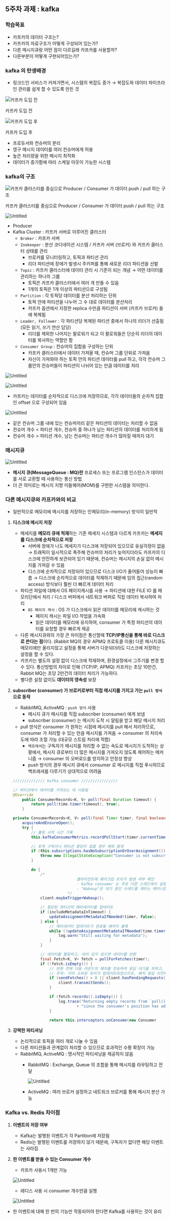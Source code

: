 ## 5주차 과제 : kafka

### 학습목표
- 카프카의 데이터 구조는? 
- 카프카의 자료구조가 어떻게 구성되어 있는가?
- 다른 메시지큐랑 어떤 점이 다르길래 카프카를 사용할까?
- 다른부분이 어떻게 구현되어있는가?

### kafka 의 탄생배경

- 링크드인 서비스가 커져가면서, 시스템의 복잡도 증가 → 복잡도와 데이터 파이프라인 관리를 쉽게 할 수 있도록 만든 것

![카프카 도입 전](https://www.notion.so/image/https%3A%2F%2Fprod-files-secure.s3.us-west-2.amazonaws.com%2F8c65f92d-6f83-471d-8b8b-2101f652bce7%2Fe32dbce6-b8ad-41bc-877d-be41be6214d3%2FUntitled.png?table=block&id=3ba9ccc6-a7c2-48b1-a36e-b46c8b238674&spaceId=8c65f92d-6f83-471d-8b8b-2101f652bce7&width=2000&userId=edab0db8-cc3f-4181-b4ba-153fc87185e3&cache=v2)

카프카 도입 전

![카프카 도입 후](https://www.notion.so/image/https%3A%2F%2Fprod-files-secure.s3.us-west-2.amazonaws.com%2F8c65f92d-6f83-471d-8b8b-2101f652bce7%2F15de5618-bad3-4d49-97ce-590ffc873afc%2FUntitled.png?table=block&id=fc9ed36e-373d-47a3-94a8-f8ece26fed52&spaceId=8c65f92d-6f83-471d-8b8b-2101f652bce7&width=2000&userId=edab0db8-cc3f-4181-b4ba-153fc87185e3&cache=v2)

카프카 도입 후

- 프로듀서와 컨슈머의 분리
- 영구 메시지 데이터를 여러 컨슈머에게 허용
- 높은 처리량을 위한 메시지 최적화
- 데이터가 증가함에 따라 스케일 아웃이 가능한 시스템

### kafka의 구조

![카프카 클러스터를 중심으로 Producer / Consumer 가 데이터 push / pull 하는 구조](https://www.notion.so/image/https%3A%2F%2Fprod-files-secure.s3.us-west-2.amazonaws.com%2F8c65f92d-6f83-471d-8b8b-2101f652bce7%2F410988b7-d5a4-4374-83cd-93edb6aa3496%2FUntitled.png?table=block&id=4692cb7d-636b-4235-977c-d3c82052dad4&spaceId=8c65f92d-6f83-471d-8b8b-2101f652bce7&width=2000&userId=edab0db8-cc3f-4181-b4ba-153fc87185e3&cache=v2)

카프카 클러스터를 중심으로 Producer / Consumer 가 데이터 push / pull 하는 구조

![Untitled](https://www.notion.so/image/https%3A%2F%2Fprod-files-secure.s3.us-west-2.amazonaws.com%2F8c65f92d-6f83-471d-8b8b-2101f652bce7%2F285c9f3f-4b95-43f6-838f-25aa798a2452%2FUntitled.png?table=block&id=fe790011-5e12-424b-a415-d2e786255ff7&spaceId=8c65f92d-6f83-471d-8b8b-2101f652bce7&width=2000&userId=edab0db8-cc3f-4181-b4ba-153fc87185e3&cache=v2)

- Producer
- Kafka Cluster : 카프카 서버로 이루어진 클러스터
    - `Broker` : 카프카 서버
    - `Zookeeper` : 분산 코디네이션 시스템 / 카프카 서버 (브로커) 와 카프카 클러스터 상태를 관리
        - 브로커를 모니터링하고, 토픽과 파티션 관리
        - 리더 파티션에 장애가 발생시 주키퍼를 통해 새로운 리더 파티션을 선발
    - `Topic` : 카프카 클러스터에 데이터 관리 시 기준이 되는 개념 → 어떤 데이터를 관리하는 하나의 그룹
        - 토픽은 카프카 클러스터에서 여러 개 만들 수 있음
        - 1개의 토픽은 1개 이상의 파티션으로 구성됨
    - `Partition` : 각 토픽당 데이터를 분산 처리하는 단위
        - 토픽 안에 파티션을 나누어 그 수 대로 데이터를 분산처리
        - 카프카 옵션에서 지정한 replica 수만큼 파티션이 서버 (카프카 브로커) 들에 복제됨
    - `Leader, Follower` : 각 파티션당 복제된 파티션 중에서 하나의 리더가 선출됨 (모든 읽기, 쓰기 연산 담당)
        - 리더를 제외한 나머지는 팔로워가 되고 이 팔로워들은 단순히 리더의 데이터를 복사하는 역할만 함
    - `Consumer Group` : 컨슈머의 집합을 구성하는 단위
        - 카프카 클러스터에서 데이터 가져올 때, 컨슈머 그룹 단위로 가져옴
        - 자신이 가져와야 하는 토픽 안의 파티션 데이터를 pull 하고, 각각 컨슈머 그룹안의 컨슈머들이 파티션이 나뉘어 있는 만큼 데이터를 처리
        

![Untitled](https://www.notion.so/image/https%3A%2F%2Fprod-files-secure.s3.us-west-2.amazonaws.com%2F8c65f92d-6f83-471d-8b8b-2101f652bce7%2F18b839ac-0c9e-415a-9239-5f87b389ff3b%2FUntitled.png?table=block&id=e86a5e27-ccf0-4734-88ee-3bc30061e209&spaceId=8c65f92d-6f83-471d-8b8b-2101f652bce7&width=2000&userId=edab0db8-cc3f-4181-b4ba-153fc87185e3&cache=v2)

![Untitled](https://www.notion.so/image/https%3A%2F%2Fprod-files-secure.s3.us-west-2.amazonaws.com%2F8c65f92d-6f83-471d-8b8b-2101f652bce7%2F8d17b25b-adcb-43c4-9a72-1b9009e51290%2FUntitled.png?table=block&id=3b56d77e-18ab-4d0e-8f22-7522164c5ba6&spaceId=8c65f92d-6f83-471d-8b8b-2101f652bce7&width=2000&userId=edab0db8-cc3f-4181-b4ba-153fc87185e3&cache=v2)

- 카프카는 데이터를 순차적으로 디스크에 저장하므로, 각각 데이터들의 순차적 집합인 offset 으로 구성되어 있음

![Untitled](https://www.notion.so/image/https%3A%2F%2Fprod-files-secure.s3.us-west-2.amazonaws.com%2F8c65f92d-6f83-471d-8b8b-2101f652bce7%2F96e81e5f-6db3-4126-b660-1fa396e9b022%2FUntitled.png?table=block&id=50fb4780-85c3-450c-8bfc-b43b1c51d7d8&spaceId=8c65f92d-6f83-471d-8b8b-2101f652bce7&width=2000&userId=edab0db8-cc3f-4181-b4ba-153fc87185e3&cache=v2)

- 같은 컨슈머 그룹 내에 있는 컨슈머끼리 같은 파티션의 데이터는 처리할 수 없음
- 컨슈머 개수 < 파티션 개수, 컨슈머 중 하나가 남는 파티션의 데이터를 처리하게 됨
- 컨슈머 개수 > 파티션 개수, 남는 컨슈머는 파티션 개수가 많아질 때까지 대기

### 메시지큐

![Untitled](https://www.notion.so/image/https%3A%2F%2Fprod-files-secure.s3.us-west-2.amazonaws.com%2F8c65f92d-6f83-471d-8b8b-2101f652bce7%2F07df7aa2-f589-45d0-bd7f-9926a2b5cd65%2FUntitled.png?table=block&id=8af6b86b-0190-4f2c-b26b-9d8242671fa5&spaceId=8c65f92d-6f83-471d-8b8b-2101f652bce7&width=2000&userId=edab0db8-cc3f-4181-b4ba-153fc87185e3&cache=v2)

- **메시지 큐(MessageQueue : MQ)란** 프로세스 또는 프로그램 인스턴스가 데이터를 서로 교환할 때 사용하는 통신 방법
- 더 큰 의미로는 메시지 지향 미들웨어(MOM)를 구현한 시스템을 의미한다.

### 다른 메시지큐와 카프카와의 비교

- 일반적으로 메모리에 메시지를 저장하는 인메모리(in-memory) 방식이 일반적
1. **디스크에 메시지 저장**
    - 메세지를 **메모리 큐에 적재**하는 기존 메세지 시스템과 다르게 카프카는 **메세지를 디스크에 순차적으로 저장**
        - 서버에 장애가 나도 메세지가 디스크에 저장되어 있으므로 유실걱정이 없음
        → 트래픽이 일시적으로 폭주해 컨슈머의 처리가 늦어지더라도 카프카의 디스크에 안전하게 보관되어 있기 때문에, 컨슈머는 메시지의 손실 없이 메시지를 가져갈 수 있음
        - 디스크에 순차적으로 저장되어 있으므로 디스크 I/O가 줄어들어 성능이 빠름
        → 디스크에 순차적으로 데이터를 적재하기 때문에 임의 접근(random access) 방식보다 훨씬 더 빠르게 데이터 처리
    - 파티션 파일에 대해서 OS 페이지캐시를 사용 → 파티션에 대한 FILE IO 를 메모리단에서 처리 / 디스크 버퍼에서 네트워크 버퍼로 직접 데이터 복사하여 처리
        - `OS 페이지 캐시` : OS 가 디스크에서 읽은 데이터를 메모리에 캐시하는 것
            - 페이지 캐시는 파일 I/O 작업을 가속화
            - 읽은 데이터를 메모리에 유지하여, consumer 가 특정 파티션의 데이터를 요청할 경우 빠르게 제공
    - 다른 메시지큐와의 가장 큰 차이점은 통신할때 **TCP/IP통신을 통해 바로 디스크로 쓴다는 점**이다. 
    (Rabbit MQ의 경우 APMQ 프로토콜 이용) 
    다른 메시지큐도 메모리에만 올리지않고 설정을 통해 서버가 다운되더라도 디스크에 저장하는 설정을 할 수 있다.
    - 카프카는 별도의 설정 없이 디스크에 적재하며, 환경설정에서 그주기를 변경 할 수 있다. 통신방법의 차이로 인해 (TCP/IP, APMQ) 카프카는 초당 10만건, Rabbit MQ는 초당 2만건의 데이터 처리가 가능하다.
    - 별다른 설정 없이도 **데이터의 영속성** 보장
2. **subscriber (consumer) 가 브로커로부터 직접 메시지를 가지고 가는 `pull 방식` 으로 동작**
    - RabbitMQ, ActiveMQ : `push 방식` 사용
        - 메시지 큐가 메시지를 직접 subscriber (consumer) 에게 보냄
        - subscriber (consumer) 는 메시지 도착 시 알림을 받고 해당 메시지 처리
    - pull 방식은 consumer 가 원하는 시점에 메시지를 pull 해서 처리하므로, consumer 가 처리할 수 있는 만큼 메시지를 가져옴 
    → consumer 의 처리속도에 따라 조절 가능 (대규모 스트림 처리에 적합)
        - `백프레셔`는 구독자가 메시지를 처리할 수 없는 속도로 메시지가 도착하는 상황에서, 메시지 큐로부터 더 많은 메시지를 가져오지 않도록 제어하는 메커니즘 
        → consumer 의 오버로드를 방지하고 안정성 향상
        - push 방식의 경우 메시지 큐에서 consumer 로 메시지를 직접 푸시하므로 백프레셔를 다루기가 상대적으로 어려움
    
    ```java
    ////////////// kafka consumer ////////////////
    
    // 파티션에서 데이터를 가져오는 데 사용됨
    @Override
        public ConsumerRecords<K, V> poll(final Duration timeout) {
            return poll(time.timer(timeout), true);
        }
    ```
    
    ```java
    private ConsumerRecords<K, V> poll(final Timer timer, final boolean includeMetadataInTimeout) {
        acquireAndEnsureOpen();
        try {
            // 폴링 시작 시간 기록
            this.kafkaConsumerMetrics.recordPollStart(timer.currentTimeMs());
    
            // 토픽 구독이나 파티션 할당이 없을 경우 예외 발생
            if (this.subscriptions.hasNoSubscriptionOrUserAssignment()) {
                throw new IllegalStateException("Consumer is not subscribed to any topics or assigned any partitions");
            }
    
            do {
                /* 
    							클라이언트에 웨이크업 트리거 발생 여부 확인
    							- kafka consumer 는 주로 다른 스레드에서 실행됨. 새로운 메시지가 도착하거나, 파티션이 재할당되는 등의 이벤트가 있을 때 쓰레드를 깨워서 해당 이벤트에 대응할 수 있도록 하는 것이 중요
    							- "Wakeup"은 대기 중인 쓰레드를 깨우는 메커니즘 : 주로 Kafka Consumer가 메시지를 처리하라는 신호를 보내거나, 예외 상황에 대응하도록 하는 용도로 활용됩
    						*/
                client.maybeTriggerWakeup();
    
                // 할당된 파티션의 메타데이터를 업데이트
                if (includeMetadataInTimeout) {
                    updateAssignmentMetadataIfNeeded(timer, false);
                } else {
                    // 메타데이터 업데이트가 완료될 때까지 블록
                    while (!updateAssignmentMetadataIfNeeded(time.timer(Long.MAX_VALUE), true)) {
                        log.warn("Still waiting for metadata");
                    }
                }
    
                // 데이터를 폴링하고, 비어 있지 않으면 데이터를 반환
                final Fetch<K, V> fetch = pollForFetches(timer);
                if (!fetch.isEmpty()) {
                    // 반환 전에 다음 라운드의 페치를 전송하여 응답 대기를 피하고, 사용자가 데이터를 처리하는 동안 파이프라이닝을 가능케 함
                    // 주의: 이미 소비된 위치가 업데이트되었으므로, 페치 응답 이전에 웨이크업이나 다른 오류가 트리거되지 않아야 함
                    if (sendFetches() > 0 || client.hasPendingRequests()) {
                        client.transmitSends();
                    }
    
                    if (fetch.records().isEmpty()) {
                        log.trace("Returning empty records from `poll()` "
                                + "since the consumer's position has advanced for at least one topic partition");
                    }
    
                    return this.interceptors.onConsume(new Consumer
    ```
    
3. **강력한 파티셔닝**
    - 논리적으로 토픽을 여러 개로 나눌 수 있음
    - 다른 파티션들과 관계없이 처리할 수 있으므로 효과적인 수평 확장이 가능
    - RabbitMQ, ActiveMQ : 명시적인 파티셔닝을 제공하지 않음
        - RabbitMQ : Exchange, Queue 의 조합을 통해 메시지를 라우팅하고 전달
            
            ![Untitled](https://www.notion.so/image/https%3A%2F%2Fprod-files-secure.s3.us-west-2.amazonaws.com%2F8c65f92d-6f83-471d-8b8b-2101f652bce7%2Fd32807b8-ab4a-46fa-93eb-70e3e8b05337%2FUntitled.png?table=block&id=99799fa9-0760-42f7-94ae-4aa4a334f7d7&spaceId=8c65f92d-6f83-471d-8b8b-2101f652bce7&width=2000&userId=edab0db8-cc3f-4181-b4ba-153fc87185e3&cache=v2)
            
        - ActiveMQ : 여러 브로커 설정하고 네트워크 브로커를 통해 메시지 분산 가능

### Kafka vs. Redis 차이점

1. **이벤트의 저장 여부**
    - Kafka는 발행된 이벤트가 각 Partition에 저장됨
    - Redis는 발행된 이벤트를 저장하지 않기 때문에, 구독자가 없다면 해당 이벤트는 사라짐
2. **한 이벤트를 받을 수 있는 Consumer 개수**
    - 카프카 사용시 1개만 가능
    
    ![Untitled](https://www.notion.so/image/https%3A%2F%2Fprod-files-secure.s3.us-west-2.amazonaws.com%2F8c65f92d-6f83-471d-8b8b-2101f652bce7%2F8f706ce1-0c08-4fcc-be01-acabd53d3894%2FUntitled.png?table=block&id=f485655c-83cb-4e0d-ae06-6b5849a006ae&spaceId=8c65f92d-6f83-471d-8b8b-2101f652bce7&width=2000&userId=edab0db8-cc3f-4181-b4ba-153fc87185e3&cache=v2)
    
    - 레디스 사용 시 consumer 개수만큼 실행
    
    ![Untitled](https://www.notion.so/image/https%3A%2F%2Fprod-files-secure.s3.us-west-2.amazonaws.com%2F8c65f92d-6f83-471d-8b8b-2101f652bce7%2Fe2b96af9-f676-4f5d-92c6-581d33700a58%2FUntitled.png?table=block&id=b2e04c55-0cf7-43e2-85d9-ca2842d4397a&spaceId=8c65f92d-6f83-471d-8b8b-2101f652bce7&width=2000&userId=edab0db8-cc3f-4181-b4ba-153fc87185e3&cache=v2)
    
- 한 이벤트에 대해 한 번의 기능만 작동되어야 한다면 Kafka를 사용하는 것이 유리